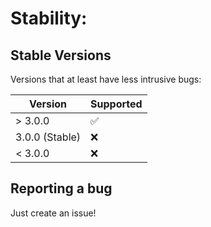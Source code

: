 # Stability:

## Stable Versions

Versions that at least have less intrusive bugs:

| Version | Supported          |
| ------- | ------------------ |
| > 3.0.0   | :white_check_mark: |
| 3.0.0 (Stable)   | :x:                |
| < 3.0.0   | :x:        |

## Reporting a bug

Just create an issue!
